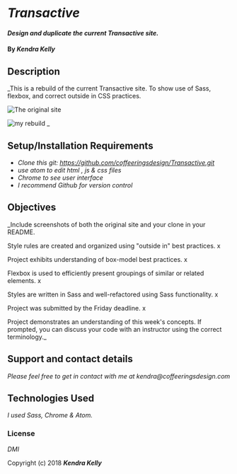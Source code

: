 # _Transactive_

#### _Design and duplicate the current Transactive site._

#### By _**Kendra Kelly**_

## Description

_This is a rebuild of the current Transactive site. To show use of Sass, flexbox, and correct outside in CSS practices.

![The original site](Transactive.png)

![my rebuild](rebuild.png)
_

## Setup/Installation Requirements

* _Clone this git: https://github.com/coffeeringsdesign/Transactive.git_
* _use atom to edit html , js & css files_
* _Chrome to see user interface_
* _I recommend Github for version control_


## Objectives

_Include screenshots of both the original site and your clone in your README.

Style rules are created and organized using "outside in" best practices. x

Project exhibits understanding of box-model best practices. x

Flexbox is used to efficiently present groupings of similar or related elements. x

Styles are written in Sass and well-refactored using Sass functionality. x

Project was submitted by the Friday deadline. x

Project demonstrates an understanding of this week's concepts. If prompted, you can discuss your code with an instructor using the correct terminology._

## Support and contact details

_Please feel free to get in contact with me at kendra@coffeeringsdesign.com_

## Technologies Used

_I used Sass, Chrome & Atom._

### License

*DMI*

Copyright (c) 2018 **_Kendra Kelly_**
